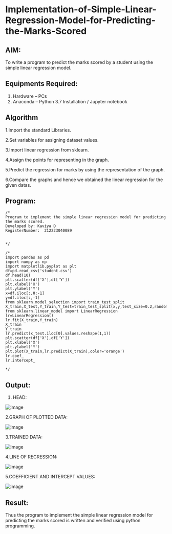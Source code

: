 # Implementation-of-Simple-Linear-Regression-Model-for-Predicting-the-Marks-Scored

## AIM:
To write a program to predict the marks scored by a student using the simple linear regression model.

## Equipments Required:
1. Hardware – PCs
2. Anaconda – Python 3.7 Installation / Jupyter notebook

## Algorithm
1.Import the standard Libraries.


2.Set variables for assigning dataset values.


3.Import linear regression from sklearn.


4.Assign the points for representing in the graph.


5.Predict the regression for marks by using the representation of the graph.


6.Compare the graphs and hence we obtained the linear regression for the given datas.


## Program:
```
/*
Program to implement the simple linear regression model for predicting the marks scored.
Developed by: Kaviya D
RegisterNumber:  212223040089


*/
```


```
/*
import pandas as pd
import numpy as np
import matplotlib.pyplot as plt
df=pd.read_csv('student.csv')
df.head(10)
plt.scatter(df['X'],df['Y'])
plt.xlabel('X')
plt.ylabel('Y')
x=df.iloc[:,0:-1]
y=df.iloc[:,-1]
from sklearn.model_selection import train_test_split
X_train,X_test,Y_train,Y_test=train_test_split(x,y,test_size=0.2,random_state=0)
from sklearn.linear_model import LinearRegression
lr=LinearRegression()
lr.fit(X_train,Y_train)
X_train
Y_train
lr.predict(x_test.iloc[0].values.reshape(1,1))
plt.scatter(df['X'],df['Y'])
plt.xlabel('X')
plt.ylabel('Y')
plt.plot(X_train,lr.predict(X_train),color='orange')
lr.coef_
lr.intercept_

*/
```

## Output:
1. HEAD:


![image](https://github.com/user-attachments/assets/df5863f0-df0a-488b-bb64-b2270bbf1401)

   
2.GRAPH OF PLOTTED DATA:


![image](https://github.com/user-attachments/assets/14d27aa6-a387-44d7-9b96-9d95056efc18)


3.TRAINED DATA:


![image](https://github.com/user-attachments/assets/f6fd8ee0-ddcb-4a4c-bab8-2229e270a4e8)


4.LINE OF REGRESSION:


![image](https://github.com/user-attachments/assets/6c84fdfe-2a1e-4e43-91f6-e53a04bf5e96)


5.COEFFICIENT AND INTERCEPT VALUES:


![image](https://github.com/user-attachments/assets/a6e1db72-cd22-4b12-b61e-6501be2dae42)
## Result:
Thus the program to implement the simple linear regression model for predicting the marks scored is written and verified using python programming.

